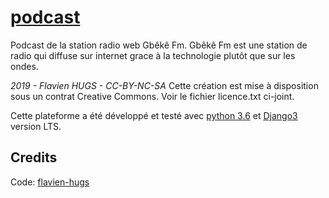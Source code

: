 # [podcast](https://github.com/flavien-hugs/elearning)
Podcast de la station radio web Gbêkê Fm. Gbêkê Fm est une station de radio qui diffuse sur internet grace à la technologie plutôt que sur les ondes.

*2019 - Flavien HUGS - CC-BY-NC-SA*
Cette création est mise à disposition sous un contrat Creative Commons.
Voir le fichier licence.txt ci-joint.

Cette plateforme a été développé et testé avec [python 3.6](http://www.python.org)
et [Django3](http://www.djangoproject.com) version LTS.

Credits
------------

Code: [flavien-hugs](https://twitter.com/flavien_hugs)
